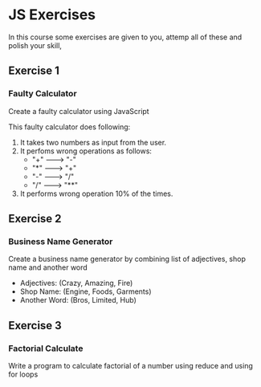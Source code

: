 # JS Exercises

In this course some exercises are given to you, attemp all of these and polish your skill,

## Exercise 1
### Faulty Calculator
Create a faulty calculator using JavaScript

This faulty calculator does following:
1. It takes two numbers as input from the user.
2. It perfoms wrong operations as follows:
    -   "+" ---> "-"
    -   "*" ---> "+"
    -   "-" ---> "/"
    -   "/" ---> "**"
3. It performs wrong operation 10% of the times.

## Exercise 2
### Business Name Generator
Create a business name generator by combining list of adjectives, shop name and another word

-   Adjectives: (Crazy, Amazing, Fire)
-   Shop Name: (Engine, Foods, Garments)
-   Another Word: (Bros, Limited, Hub)

## Exercise 3
### Factorial Calculate
Write a program to calculate factorial of a number using reduce and using for loops
